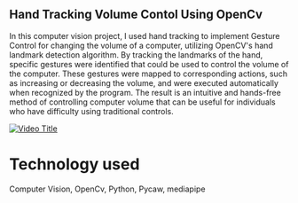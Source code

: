 ## Hand Tracking Volume Contol Using OpenCv

In this computer vision project, I used hand tracking to implement Gesture Control for changing the volume of a computer, utilizing OpenCV's hand landmark detection algorithm. By tracking the landmarks of the hand, specific gestures were identified that could be used to control the volume of the computer. These gestures were mapped to corresponding actions, such as increasing or decreasing the volume, and were executed automatically when recognized by the program. The result is an intuitive and hands-free method of controlling computer volume that can be useful for individuals who have difficulty using traditional controls.

[![Video Title](https://img.youtube.com/vi/nKZluQmgpM8?si=KdkR_EZXm5zdONkU/0.jpg)](https://www.youtube.com/watch?v=nKZluQmgpM8?si=KdkR_EZXm5zdONkU)


# Technology used
Computer Vision, OpenCv, Python, Pycaw, mediapipe
